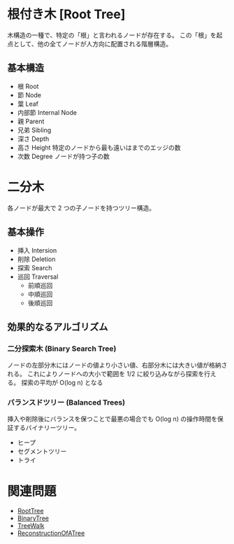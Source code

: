 # 根付き木 [Root Tree]
木構造の一種で、特定の「根」と言われるノードが存在する。
この「根」を起点として、他の全てノードが人方向に配置される階層構造。

## 基本構造
- 根 Root
- 節 Node
- 葉 Leaf
- 内部節 Internal Node
- 親 Parent
- 兄弟 Sibling
- 深さ Depth
- 高さ Height
    特定のノードから最も遠いはまでのエッジの数
- 次数 Degree
    ノードが持つ子の数

# 二分木
各ノードが最大で 2 つの子ノードを持つツリー構造。

## 基本操作
- 挿入 Intersion
- 削除 Deletion
- 探索 Search
- 巡回 Traversal
    - 前順巡回
    - 中順巡回
    - 後順巡回

## 効果的なるアルゴリズム

### 二分探索木 (Binary Search Tree)

ノードの左部分木にはノードの値より小さい値、右部分木には大きい値が格納される。
これによりノードへの大小で範囲を 1/2 に絞り込みながら探索を行える。
探索の平均が O(log n) となる

### バランスドツリー (Balanced Trees)

挿入や削除後にバランスを保つことで最悪の場合でも O(log n) の操作時間を保証するバイナリーツリー。

- ヒープ
- セグメントツリー
- トライ



# 関連問題
- [RootTree](https://onlinejudge.u-aizu.ac.jp/courses/lesson/1/ALDS1/7/ALDS1_7_A)
- [BinaryTree](https://onlinejudge.u-aizu.ac.jp/courses/lesson/1/ALDS1/7/ALDS1_7_B)
- [TreeWalk](https://onlinejudge.u-aizu.ac.jp/courses/lesson/1/ALDS1/7/ALDS1_7_C)
- [ReconstructionOfATree](https://onlinejudge.u-aizu.ac.jp/courses/lesson/1/ALDS1/7/ALDS1_7_D)
